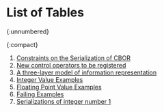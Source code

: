 
# List of Tables
{:unnumbered}

{:compact}
1. [Constraints on the Serialization of CBOR](#tab-constraints)
2. [New control operators to be registered](#tbl-iana-reqs)
3. [A three-layer model of information representation](#layers)
4. [Integer Value Examples](#tab-example-int)
5. [Floating Point Value Examples](#tab-example-flt)
6. [Failing Examples](#tab-example-bad)
7. [Serializations of integer number 1](#tbl-ser-1)
